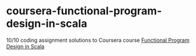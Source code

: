 # coursera-functional-program-design-in-scala

10/10 coding assignment solutions to Coursera course [Functional Program Design in Scala](https://www.coursera.org/learn/progfun)
